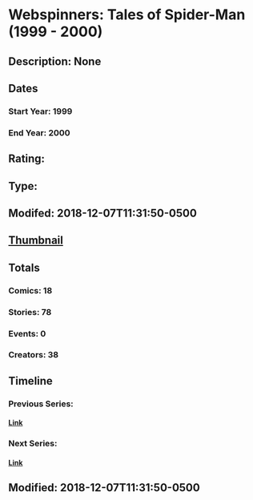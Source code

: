 # Webspinners: Tales of Spider-Man (1999 - 2000)
## Description: None
## Dates
### Start Year: 1999
### End Year: 2000
## Rating: 
## Type: 
## Modifed: 2018-12-07T11:31:50-0500
## [Thumbnail](http://i.annihil.us/u/prod/marvel/i/mg/c/00/5c0a9dcf221e6.jpg)
## Totals
### Comics: 18
### Stories: 78
### Events: 0
### Creators: 38
## Timeline
### Previous Series: 
#### [Link]()
### Next Series: 
#### [Link]()
## Modified: 2018-12-07T11:31:50-0500